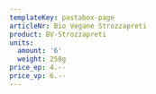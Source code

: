 ```yaml
---
templateKey: pastabox-page
articleNr: Bio Vegane Strozzapreti
product: BV-Strozzapreti
units:
  amount: '6'
  weight: 250g
price_ep: 4.--
price_vp: 6.--
---
```


